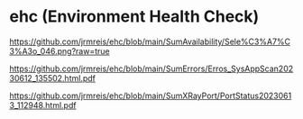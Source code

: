 # ehc (Environment Health Check)

https://github.com/jrmreis/ehc/blob/main/SumAvailability/Sele%C3%A7%C3%A3o_046.png?raw=true

https://github.com/jrmreis/ehc/blob/main/SumErrors/Erros_SysAppScan20230612_135502.html.pdf

https://github.com/jrmreis/ehc/blob/main/SumXRayPort/PortStatus20230613_112948.html.pdf
